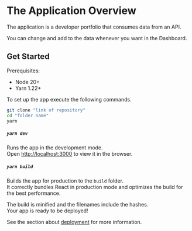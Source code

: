 # The Application Overview

The application is a developer portfolio that consumes data from an API.

You can change and add to the data whenever you want in the Dashboard.

## Get Started

Prerequisites:

- Node 20+
- Yarn 1.22+

To set up the app execute the following commands.

```bash
git clone "link of repository"
cd "folder name"
yarn
```

##### `yarn dev`

Runs the app in the development mode.\
Open [http://localhost:3000](http://localhost:3000) to view it in the browser.

##### `yarn build`

Builds the app for production to the `build` folder.\
It correctly bundles React in production mode and optimizes the build for the best performance.

The build is minified and the filenames include the hashes.\
Your app is ready to be deployed!

See the section about [deployment](https://facebook.github.io/create-react-app/docs/deployment) for more information.
